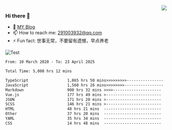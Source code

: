 <img align='right' src='https://github-readme-stats.vercel.app/api?username=niaogege&show_icons=true&theme=radical'/>

### Hi there 👋

- 🌱 [MY Blog](https://bythewayer.com/)
- 📫 How to reach me: 291003932@qq.com
- ⚡ Fun fact:  世事无常，不要留有遗憾，早点养老

![Test](https://github-readme-stats.vercel.app/api/top-langs/?username=niaogege&layout=compact)

<!--START_SECTION:waka-->

```txt
From: 10 March 2020 - To: 23 April 2025

Total Time: 5,008 hrs 12 mins

TypeScript                 1,865 hrs 50 mins>>>>>>>>>----------------   37.26 %
JavaScript                 1,560 hrs 26 mins>>>>>>>>-----------------   31.16 %
Markdown                   900 hrs 32 mins >>>>---------------------   17.98 %
Vue.js                     177 hrs 49 mins >------------------------   03.55 %
JSON                       171 hrs 20 mins >------------------------   03.42 %
SCSS                       146 hrs 21 mins >------------------------   02.92 %
HTML                       48 hrs 21 mins  -------------------------   00.97 %
Other                      37 hrs 20 mins  -------------------------   00.75 %
YAML                       35 hrs 34 mins  -------------------------   00.71 %
CSS                        14 hrs 48 mins  -------------------------   00.30 %
```

<!--END_SECTION:waka-->
